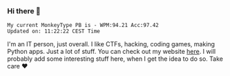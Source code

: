 ### Hi there 👋
<!-- PB START -->
```
My current MonkeyType PB is - WPM:94.21 Acc:97.42
Updated on: 11:22:22 CEST Time
```
<!-- PB END -->
I'm an IT person, just overall. I like CTFs, hacking, coding games, making Python apps. Just a lot of stuff.
You can check out my website [here](https://skill3472.github.io/).
I will probably add some interesting stuff here, when I get the idea to do so. Take care ❤️
